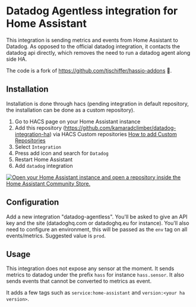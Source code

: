 # Datadog Agentless integration for Home Assistant

This integration is sending metrics and events from Home Assistant to Datadog.
As opposed to the official datadog integration, it contacts the datadog api directly, which removes the need to run a datadog agent along side HA.

The code is a fork of https://github.com/tjschiffer/hassio-addons 🙇.


## Installation

Installation is done through hacs (pending integration in default repository, the installation can be done as a custom repository).

1. Go to HACS page on your Home Assistant instance
1. Add this repository (https://github.com/kamaradclimber/datadog-integration-ha) via HACS Custom repositories [How to add Custom Repositories](https://hacs.xyz/docs/faq/custom_repositories/)
1. Select `Integration`
1. Press add icon and search for `Datadog`
1. Restart Home Assistant
1. Add `datadog` integration

[![Open your Home Assistant instance and open a repository inside the Home Assistant Community Store.](https://my.home-assistant.io/badges/hacs_repository.svg)](https://my.home-assistant.io/redirect/hacs_repository/?owner=kamaradclimber&repository=datadog-integration-ha&category=integration)


## Configuration

Add a new integration "datadog-agentless". You'll be asked to give an API key and the site (datadoghq.com or datadoghq.eu for instance).
You'll also need to configure an environment, this will be passed as the `env` tag on all events/metrics. Suggested value is `prod`.

## Usage

This integration does not expose any sensor at the moment. It sends metrics to datadog under the prefix `hass` for instance `hass.sensor`. It also sends events that cannot be converted to metrics as event.

It adds a few tags such as `service:home-assistant` and `version:<your ha version>`.
